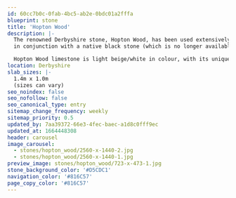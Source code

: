 ```yaml
---
id: 60cc7b0c-0fab-4bc5-ab2e-0bdc01a2fffa
blueprint: stone
title: 'Hopton Wood'
description: |-
  The renowned Derbyshire stone, Hopton Wood, has been used extensively on the floors of Chatsworth House, aka ‘The Palace of the Peak District’ (17th century) and The Houses of Parliament. It was laid
  in conjunction with a native black stone (which is no longer available) to create the first chequerboard floor in England.

  Hopton Wood limestone is light beige/white in colour, with its unique and beautiful characteristics brought to life when polished.
location: Derbyshire
slab_sizes: |-
  1.4m x 1.0m
  (sizes can vary)
seo_noindex: false
seo_nofollow: false
seo_canonical_type: entry
sitemap_change_frequency: weekly
sitemap_priority: 0.5
updated_by: 7aa39372-66e3-4fec-baec-a1d8c0fff9ec
updated_at: 1664448308
header: carousel
image_carousel:
  - stones/hopton_wood/2560-x-1440-2.jpg
  - stones/hopton_wood/2560-x-1440-1.jpg
preview_image: stones/hopton_wood/723-x-473-1.jpg
stone_background_color: '#D5CDC1'
navigation_color: '#816C57'
page_copy_color: '#816C57'
---
```

